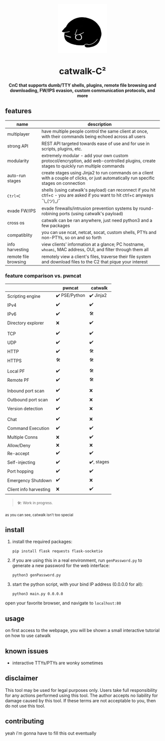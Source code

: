 
<p align="center">
   <img src="./core/http/kitty/curious.png">

   <h1 align="center">catwalk-C²</h1>
</p>

<h4 align="center">CnC that supports dumb/TTY shells, plugins, remote file browsing and downloading, FW/IPS evasion, custom communication protocols, and more</h4>

## features
|     name      |description|
|---------------|-----------|
|multiplayer    |have multiple people control the same client at once, with their commands being echoed across all users|
|strong API     |REST API targeted towards ease of use and for use in scripts, plugins, etc.
|modularity     |extremely modular - add your own custom protocol/encryption, add web-controlled plugins, create stages to quickly run multiple commands
|auto-run stages|create stages using Jinja2 to run commands on a client with a couple of clicks, or just automatically run specific stages on connection
|`Ctrl+C`       |shells (using catwalk's payload) can reconnect if you hit ctrl+c - you are asked if you want to hit ctrl+c anyways ¯\\\_(ツ)_/¯
|evade FW/IPS   |evade firewalls/intrusion prevention systems by round-robining ports (using catwalk's payload)
|cross os       |catwalk can be ran anywhere, just need python3 and a few packages
|compatiblity   |you can use ncat, netcat, socat, custom shells, PTYs and non-PTYs, so on and so forth
|info harvesting|view clients' information at a glance; PC hostname, `whoami`, MAC address, OUI, and filter through them all
|remote file browsing|remotely view a client's files, traverse their file system and download files to the C2 that pique your interest

### feature comparison vs. pwncat
| | pwncat | catwalk |
|-|--------|---------|
|Scripting engine|✔️ PSE/Python|✔️ Jinja2|
|IPv4|✔️|✔️|
|IPv6|✔️|🛠️|
|Directory explorer|❌|✔️|
|||
|TCP|✔️|✔️|
|UDP|✔️|✔️|
|HTTP|✔️|🛠️|
|HTTPS|🛠️|🛠️|
|||
|Local PF|✔️|🛠️|
|Remote PF|✔️|🛠️|
|||
|Inbound port scan|✔️|❌|
|Outbound port scan|✔️|❌|
|Version detection|✔️|❌|
|||
|Chat|✔️|❌|
|Command Execution|✔️|✔️|
|Multiple Conns|❌|✔️|
|Allow/Deny|❌|❌|
|Re-accept|✔️|✔️|
|Self-injecting|✔️|✔️, stages|
|Port hopping|✔️|✔️|
|Emergency Shutdown|✔️|❌|
|Client info harvesting|❌|✔️|

> <sub>🛠️: Work in progress.</sub>  
> <sub></sub>  

<sub>as you can see, catwalk isn't too special</sub>

## install

1. install the required packages:  

   ```
   pip install flask requests flask-socketio
   ```

2. if you are using this in a real environment, run `genPassword.py` to generate a new password for the web interface:
   ```
   python3 genPassword.py
   ```

3. start the python script, with your bind IP address (0.0.0.0 for all):    
   ```
   python3 main.py 0.0.0.0
   ```

open your favorite browser, and navigate to `localhost:80`

## usage
on first access to the webpage, you will be shown a small interactive tutorial on how to use catwalk

## known issues
- interactive TTYs/PTYs are wonky sometimes

## disclaimer
This tool may be used for legal purposes only. Users take full responsibility for any actions performed using this tool. The author accepts no liability for damage caused by this tool. If these terms are not acceptable to you, then do not use this tool.

## contributing
yeah i'm gonna have to fill this out eventually
